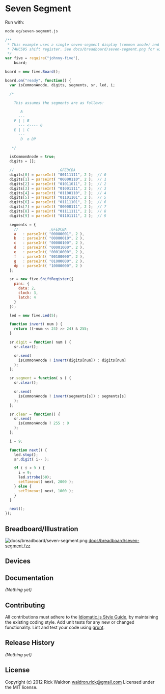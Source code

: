 # Seven Segment

Run with:
```bash
node eg/seven-segment.js
```


```javascript
/**
 * This example uses a single seven-segment display (common anode) and a
 * 74HC595 shift register. See docs/breadboard/seven-segment.png for wiring.
 */
var five = require("johnny-five"),
    board;

board = new five.Board();

board.on("ready", function() {
  var isCommonAnode, digits, segments, sr, led, i;

  /*

    This assumes the segments are as follows:

       A
      ---
    F | | B
      --- <---- G
    E | | C
      ---
       D  o DP

   */

  isCommonAnode = true;
  digits = [];

  //                    .GFEDCBA
  digits[0] = parseInt( "00111111", 2 );  // 0
  digits[1] = parseInt( "00000110", 2 );  // 1
  digits[2] = parseInt( "01011011", 2 );  // 2
  digits[3] = parseInt( "01001111", 2 );  // 3
  digits[4] = parseInt( "01100110", 2 );  // 4
  digits[5] = parseInt( "01101101", 2 );  // 5
  digits[6] = parseInt( "01111101", 2 );  // 6
  digits[7] = parseInt( "00000111", 2 );  // 7
  digits[8] = parseInt( "01111111", 2 );  // 8
  digits[9] = parseInt( "01101111", 2 );  // 9

  segments = {
    //              .GFEDCBA
    a   : parseInt( "00000001", 2 ),
    b   : parseInt( "00000010", 2 ),
    c   : parseInt( "00000100", 2 ),
    d   : parseInt( "00001000", 2 ),
    e   : parseInt( "00010000", 2 ),
    f   : parseInt( "00100000", 2 ),
    g   : parseInt( "01000000", 2 ),
    dp  : parseInt( "10000000", 2 )
  };

  sr = new five.ShiftRegister({
    pins: {
      data: 2,
      clock: 3,
      latch: 4
    }
  });

  led = new five.Led(5);

  function invert( num ) {
    return ((~num << 24) >> 24) & 255;
  }

  sr.digit = function( num ) {
    sr.clear();

    sr.send(
      isCommonAnode ? invert(digits[num]) : digits[num]
    );
  };

  sr.segment = function( s ) {
    sr.clear();

    sr.send(
      isCommonAnode ? invert(segments[s]) : segments[s]
    );
  };

  sr.clear = function() {
    sr.send(
      isCommonAnode ? 255 : 0
    );
  };

  i = 9;

  function next() {
    led.stop();
    sr.digit( i-- );

    if ( i < 0 ) {
      i = 9;
      led.strobe(50);
      setTimeout( next, 2000 );
    } else {
      setTimeout( next, 1000 );
    }
  }

  next();
});

```

## Breadboard/Illustration

![docs/breadboard/seven-segment.png](breadboard/seven-segment.png)
[docs/breadboard/seven-segment.fzz](breadboard/seven-segment.fzz)



## Devices




## Documentation

_(Nothing yet)_









## Contributing
All contributions must adhere to the [Idiomatic.js Style Guide](https://github.com/rwldrn/idiomatic.js),
by maintaining the existing coding style. Add unit tests for any new or changed functionality. Lint and test your code using [grunt](https://github.com/cowboy/grunt).

## Release History
_(Nothing yet)_

## License
Copyright (c) 2012 Rick Waldron <waldron.rick@gmail.com>
Licensed under the MIT license.
